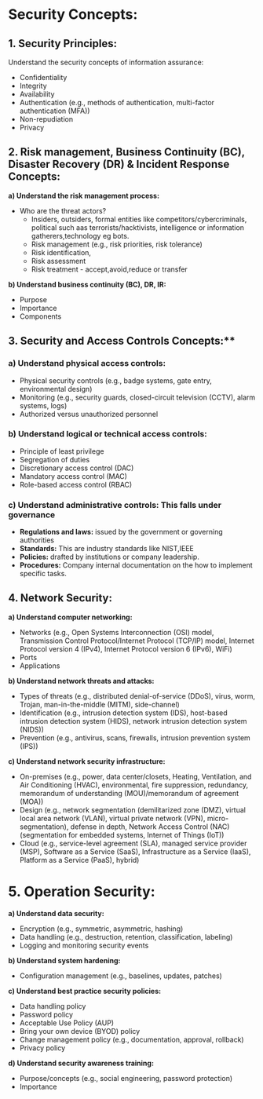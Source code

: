 # Security Concepts:

## 1. Security Principles:

Understand the security concepts of information assurance:
- Confidentiality
- Integrity
- Availability
- Authentication (e.g., methods of authentication, multi-factor authentication (MFA))
- Non-repudiation
- Privacy

## 2. Risk management, Business Continuity (BC), Disaster Recovery (DR) & Incident Response Concepts:

**a) Understand the risk management process:**
- Who are the threat actors?
   - Insiders, outsiders, formal entities like competitors/cybercriminals, political such aas terrorists/hacktivists,
         intelligence or information gatherers,technology eg bots.
   - Risk management (e.g., risk priorities, risk tolerance)
   - Risk identification,
   - Risk assessment
   - Risk treatment - accept,avoid,reduce or transfer
     
**b) Understand business continuity (BC), DR, IR:**
- Purpose
- Importance
- Components

## 3. Security and Access Controls Concepts:**

### a) Understand physical access controls:
- Physical security controls (e.g., badge systems, gate entry, environmental design)
- Monitoring (e.g., security guards, closed-circuit television (CCTV), alarm systems, logs)
- Authorized versus unauthorized personnel

### b) Understand logical or technical access controls:

- Principle of least privilege
- Segregation of duties
- Discretionary access control (DAC)
- Mandatory access control (MAC)
- Role-based access control (RBAC)

### c) Understand administrative controls: This falls under governance

- **Regulations and laws:**  issued by the government or governing authorities
- **Standards:**  This are industry standards like NIST,IEEE
- **Policies:**  drafted by institutions or company leadership.
- **Procedures:**  Company internal documentation on the how to implement specific tasks.

## 4. Network Security:

**a) Understand computer networking:**
- Networks (e.g., Open Systems Interconnection (OSI) model, Transmission Control Protocol/Internet Protocol (TCP/IP) model, Internet Protocol version 4 (IPv4), Internet Protocol version 6 (IPv6), WiFi)
- Ports
- Applications

**b) Understand network threats and attacks:**
- Types of threats (e.g., distributed denial-of-service (DDoS), virus, worm, Trojan, man-in-the-middle (MITM), side-channel)
- Identification (e.g., intrusion detection system (IDS), host-based intrusion detection system (HIDS), network intrusion detection system (NIDS))
- Prevention (e.g., antivirus, scans, firewalls, intrusion prevention system (IPS))

**c) Understand network security infrastructure:**
- On-premises (e.g., power, data center/closets, Heating, Ventilation, and Air Conditioning (HVAC), environmental, fire suppression, redundancy,
      memorandum of understanding (MOU)/memorandum of agreement (MOA))
- Design (e.g., network segmentation (demilitarized zone (DMZ), virtual local area network (VLAN), virtual private network (VPN), micro-segmentation),
      defense in depth, Network Access Control (NAC) (segmentation for embedded systems, Internet of Things (IoT))
- Cloud (e.g., service-level agreement (SLA), managed service provider (MSP), Software as a Service (SaaS), Infrastructure as a Service (IaaS), Platform as a Service (PaaS), hybrid)

# 5. Operation Security:
**a) Understand data security:**
- Encryption (e.g., symmetric, asymmetric, hashing)
- Data handling (e.g., destruction, retention, classification, labeling)
- Logging and monitoring security events

**b) Understand system hardening:**
- Configuration management (e.g., baselines, updates, patches)

**c) Understand best practice security policies:**
- Data handling policy
- Password policy
- Acceptable Use Policy (AUP)
- Bring your own device (BYOD) policy
- Change management policy (e.g., documentation, approval, rollback)
- Privacy policy

**d) Understand security awareness training:**
- Purpose/concepts (e.g., social engineering, password protection)
- Importance

